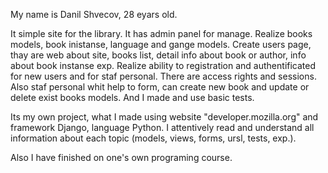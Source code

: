 My name is Danil Shvecov, 28 eyars old.

It simple site for the library.
It has admin panel for manage.
Realize books models, book inistanse, language and gange models.
Create users page, thay are web about site, books list, detail info about book or author, info about book instanse exp. 
Realize ability to registration and authentificated for new users and for staf personal. There are access rights and sessions.
Also staf personal whit help to form, can create new book and update or delete exist books models.
And I made and use basic tests.
 
Its my own project, what I made using website "developer.mozilla.org" and framework Django, language Python.
I attentively read and understand all information about each topic (models, views, forms, ursl, tests, exp.).

Also I have finished on one's own programing course.
